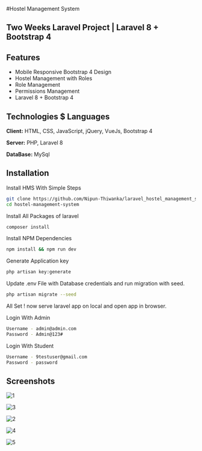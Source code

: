 #Hostel Management System
## Two Weeks Laravel Project | Laravel 8 + Bootstrap 4 



## Features

- Mobile Responsive Bootstrap 4 Design
- Hostel Management with Roles
- Role Management
- Permissions Management
- Laravel 8 + Bootstrap 4


## Technologies $ Languages

**Client:** HTML, CSS, JavaScript, jQuery, VueJs, Bootstrap 4

**Server:** PHP, Laravel 8

**DataBase:** MySql


## Installation

Install HMS With Simple Steps

```bash
git clone https://github.com/Nipun-Thiwanka/laravel_hostel_management_system.git
cd hostel-management-system
```

Install All Packages of laravel
```bash
composer install
```

Install NPM Dependencies
```bash
npm install && npm run dev
```

Generate Application key

```bash
php artisan key:generate
```

Update .env File with Database credentials and run migration with seed.
```bash
php artisan migrate --seed
```

All Set ! now serve laravel app on local and open app in browser.

Login With Admin
```bash
Username - admin@admin.com
Password - Admin@123#
```

Login With Student
```bash
Username - 9testuser@gmail.com
Password - password
```
## Screenshots

![1](https://user-images.githubusercontent.com/109157656/186477333-a3041a75-0486-4392-872e-b60859984527.png)

![3](https://user-images.githubusercontent.com/109157656/186478265-27640327-33c1-4afe-9440-c9d2cd5655f6.png)

![2](https://user-images.githubusercontent.com/109157656/186478277-d30f4509-bc55-439c-b3d6-23a62d51169e.png)

![4](https://user-images.githubusercontent.com/109157656/186478282-32c6216c-811b-4f34-ad69-da7313166cd5.png)

![5](https://user-images.githubusercontent.com/109157656/186478289-3cf1f8ee-0c58-4af0-92da-2cf7fa0a3a79.png)

